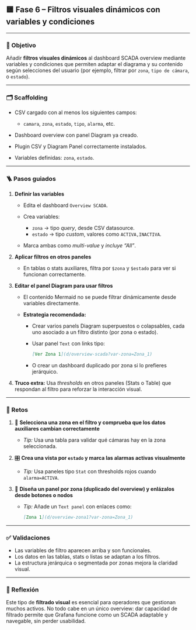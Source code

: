 ## 🟨 Fase 6 – Filtros visuales dinámicos con variables y condiciones

---

### 🎯 Objetivo

Añadir **filtros visuales dinámicos** al dashboard SCADA overview mediante variables y condiciones que permiten adaptar el diagrama y su contenido según selecciones del usuario (por ejemplo, filtrar por `zona`, `tipo de cámara`, o `estado`).

---

### 🗂️ Scaffolding

* CSV cargado con al menos los siguientes campos:

  * `camara`, `zona`, `estado`, `tipo`, `alarma`, etc.
* Dashboard overview con panel Diagram ya creado.
* Plugin CSV y Diagram Panel correctamente instalados.
* Variables definidas: `zona`, `estado`.

---

### 🪜 Pasos guiados

1. **Definir las variables**

   * Edita el dashboard `Overview SCADA`.
   * Crea variables:

     * `zona` → tipo *query*, desde CSV datasource.
     * `estado` → tipo *custom*, valores como `ACTIVA,INACTIVA`.
   * Marca ambas como *multi-value* y *incluye “All”*.

2. **Aplicar filtros en otros paneles**

   * En tablas o stats auxiliares, filtra por `$zona` y `$estado` para ver si funcionan correctamente.

3. **Editar el panel Diagram para usar filtros**

   * El contenido Mermaid no se puede filtrar dinámicamente desde variables directamente.
   * **Estrategia recomendada:**

     * Crear varios panels Diagram superpuestos o colapsables, cada uno asociado a un filtro distinto (por zona o estado).
     * Usar panel `Text` con links tipo:

       ```markdown
       [Ver Zona 1](d/overview-scada?var-zona=Zona_1)
       ```
     * O crear un dashboard duplicado por zona si lo prefieres jerárquico.

4. **Truco extra:** Usa *thresholds* en otros paneles (Stats o Table) que respondan al filtro para reforzar la interacción visual.

---

### 🎯 Retos

1. 🔄 **Selecciona una zona en el filtro y comprueba que los datos auxiliares cambian correctamente**

   * *Tip:* Usa una tabla para validar qué cámaras hay en la zona seleccionada.

2. 🎛️ **Crea una vista por `estado` y marca las alarmas activas visualmente**

   * *Tip:* Usa paneles tipo `Stat` con thresholds rojos cuando `alarma=ACTIVA`.

3. 🧩 **Diseña un panel por zona (duplicado del overview) y enlázalos desde botones o nodos**

   * *Tip:* Añade un `Text panel` con enlaces como:

     ```markdown
     [Zona 1](d/overview-zona1?var-zona=Zona_1)
     ```

---

### ✅ Validaciones

* Las variables de filtro aparecen arriba y son funcionales.
* Los datos en las tablas, stats o listas se adaptan a los filtros.
* La estructura jerárquica o segmentada por zonas mejora la claridad visual.

---

### 💬 Reflexión

Este tipo de **filtrado visual** es esencial para operadores que gestionan muchos activos. No todo cabe en un único overview: dar capacidad de filtrado permite que Grafana funcione como un SCADA adaptable y navegable, sin perder usabilidad.